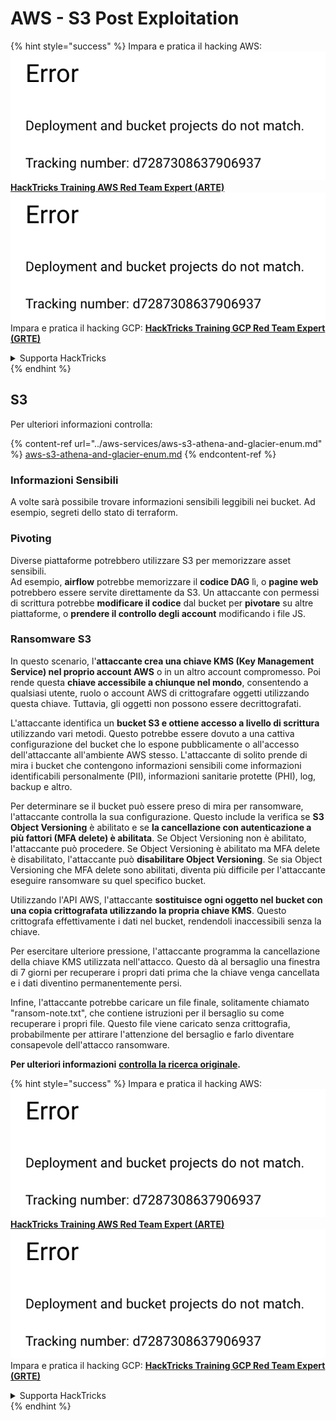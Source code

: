 # AWS - S3 Post Exploitation

{% hint style="success" %}
Impara e pratica il hacking AWS:<img src="../../../.gitbook/assets/image (1) (1).png" alt="" data-size="line">[**HackTricks Training AWS Red Team Expert (ARTE)**](https://training.hacktricks.xyz/courses/arte)<img src="../../../.gitbook/assets/image (1) (1).png" alt="" data-size="line">\
Impara e pratica il hacking GCP: <img src="../../../.gitbook/assets/image (2).png" alt="" data-size="line">[**HackTricks Training GCP Red Team Expert (GRTE)**<img src="../../../.gitbook/assets/image (2).png" alt="" data-size="line">](https://training.hacktricks.xyz/courses/grte)

<details>

<summary>Supporta HackTricks</summary>

* Controlla i [**piani di abbonamento**](https://github.com/sponsors/carlospolop)!
* **Unisciti al** 💬 [**gruppo Discord**](https://discord.gg/hRep4RUj7f) o al [**gruppo telegram**](https://t.me/peass) o **seguici** su **Twitter** 🐦 [**@hacktricks\_live**](https://twitter.com/hacktricks\_live)**.**
* **Condividi trucchi di hacking inviando PR ai** [**HackTricks**](https://github.com/carlospolop/hacktricks) e [**HackTricks Cloud**](https://github.com/carlospolop/hacktricks-cloud) repos su github.

</details>
{% endhint %}

## S3

Per ulteriori informazioni controlla:

{% content-ref url="../aws-services/aws-s3-athena-and-glacier-enum.md" %}
[aws-s3-athena-and-glacier-enum.md](../aws-services/aws-s3-athena-and-glacier-enum.md)
{% endcontent-ref %}

### Informazioni Sensibili

A volte sarà possibile trovare informazioni sensibili leggibili nei bucket. Ad esempio, segreti dello stato di terraform.

### Pivoting

Diverse piattaforme potrebbero utilizzare S3 per memorizzare asset sensibili.\
Ad esempio, **airflow** potrebbe memorizzare il **codice DAG** lì, o **pagine web** potrebbero essere servite direttamente da S3. Un attaccante con permessi di scrittura potrebbe **modificare il codice** dal bucket per **pivotare** su altre piattaforme, o **prendere il controllo degli account** modificando i file JS.

### Ransomware S3

In questo scenario, l'**attaccante crea una chiave KMS (Key Management Service) nel proprio account AWS** o in un altro account compromesso. Poi rende questa **chiave accessibile a chiunque nel mondo**, consentendo a qualsiasi utente, ruolo o account AWS di crittografare oggetti utilizzando questa chiave. Tuttavia, gli oggetti non possono essere decrittografati.

L'attaccante identifica un **bucket S3 e ottiene accesso a livello di scrittura** utilizzando vari metodi. Questo potrebbe essere dovuto a una cattiva configurazione del bucket che lo espone pubblicamente o all'accesso dell'attaccante all'ambiente AWS stesso. L'attaccante di solito prende di mira i bucket che contengono informazioni sensibili come informazioni identificabili personalmente (PII), informazioni sanitarie protette (PHI), log, backup e altro.

Per determinare se il bucket può essere preso di mira per ransomware, l'attaccante controlla la sua configurazione. Questo include la verifica se **S3 Object Versioning** è abilitato e se **la cancellazione con autenticazione a più fattori (MFA delete) è abilitata**. Se Object Versioning non è abilitato, l'attaccante può procedere. Se Object Versioning è abilitato ma MFA delete è disabilitato, l'attaccante può **disabilitare Object Versioning**. Se sia Object Versioning che MFA delete sono abilitati, diventa più difficile per l'attaccante eseguire ransomware su quel specifico bucket.

Utilizzando l'API AWS, l'attaccante **sostituisce ogni oggetto nel bucket con una copia crittografata utilizzando la propria chiave KMS**. Questo crittografa effettivamente i dati nel bucket, rendendoli inaccessibili senza la chiave.

Per esercitare ulteriore pressione, l'attaccante programma la cancellazione della chiave KMS utilizzata nell'attacco. Questo dà al bersaglio una finestra di 7 giorni per recuperare i propri dati prima che la chiave venga cancellata e i dati diventino permanentemente persi.

Infine, l'attaccante potrebbe caricare un file finale, solitamente chiamato "ransom-note.txt", che contiene istruzioni per il bersaglio su come recuperare i propri file. Questo file viene caricato senza crittografia, probabilmente per attirare l'attenzione del bersaglio e farlo diventare consapevole dell'attacco ransomware.

**Per ulteriori informazioni** [**controlla la ricerca originale**](https://rhinosecuritylabs.com/aws/s3-ransomware-part-1-attack-vector/)**.**

{% hint style="success" %}
Impara e pratica il hacking AWS:<img src="../../../.gitbook/assets/image (1) (1).png" alt="" data-size="line">[**HackTricks Training AWS Red Team Expert (ARTE)**](https://training.hacktricks.xyz/courses/arte)<img src="../../../.gitbook/assets/image (1) (1).png" alt="" data-size="line">\
Impara e pratica il hacking GCP: <img src="../../../.gitbook/assets/image (2).png" alt="" data-size="line">[**HackTricks Training GCP Red Team Expert (GRTE)**<img src="../../../.gitbook/assets/image (2).png" alt="" data-size="line">](https://training.hacktricks.xyz/courses/grte)

<details>

<summary>Supporta HackTricks</summary>

* Controlla i [**piani di abbonamento**](https://github.com/sponsors/carlospolop)!
* **Unisciti al** 💬 [**gruppo Discord**](https://discord.gg/hRep4RUj7f) o al [**gruppo telegram**](https://t.me/peass) o **seguici** su **Twitter** 🐦 [**@hacktricks\_live**](https://twitter.com/hacktricks\_live)**.**
* **Condividi trucchi di hacking inviando PR ai** [**HackTricks**](https://github.com/carlospolop/hacktricks) e [**HackTricks Cloud**](https://github.com/carlospolop/hacktricks-cloud) repos su github.

</details>
{% endhint %}
